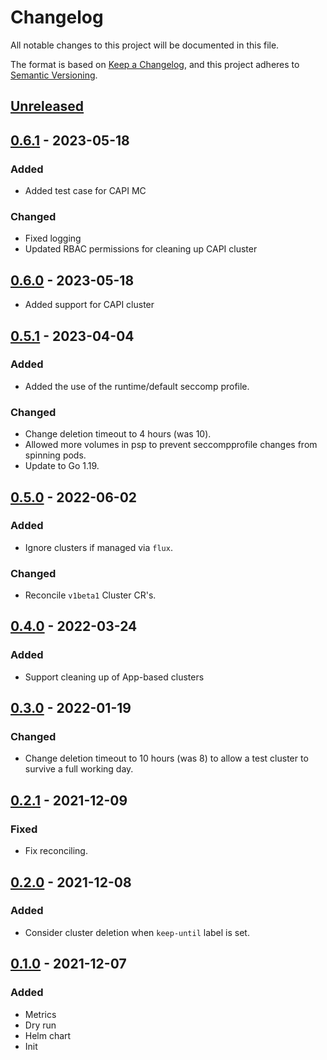 # Changelog

All notable changes to this project will be documented in this file.

The format is based on [Keep a Changelog](https://keepachangelog.com/en/1.0.0/),
and this project adheres to [Semantic Versioning](https://semver.org/spec/v2.0.0.html).



## [Unreleased]

## [0.6.1] - 2023-05-18
### Added
- Added test case for CAPI MC

### Changed
- Fixed logging
- Updated RBAC permissions for cleaning up CAPI cluster

## [0.6.0] - 2023-05-18
- Added support for CAPI cluster

## [0.5.1] - 2023-04-04

### Added

- Added the use of the runtime/default seccomp profile.

### Changed

- Change deletion timeout to 4 hours (was 10).
- Allowed more volumes in psp to prevent seccompprofile changes from spinning pods.
- Update to Go 1.19.

## [0.5.0] - 2022-06-02

### Added

- Ignore clusters if managed via `flux`.

### Changed

- Reconcile `v1beta1` Cluster CR's.

## [0.4.0] - 2022-03-24

### Added

- Support cleaning up of App-based clusters

## [0.3.0] - 2022-01-19

### Changed

- Change deletion timeout to 10 hours (was 8) to allow a test cluster to survive a full working day.

## [0.2.1] - 2021-12-09

### Fixed

- Fix reconciling.

## [0.2.0] - 2021-12-08

### Added

- Consider cluster deletion when `keep-until` label is set.

## [0.1.0] - 2021-12-07

### Added

- Metrics
- Dry run
- Helm chart
- Init



[Unreleased]: https://github.com/giantswarm/cluster-cleaner/compare/v0.6.1...HEAD
[0.6.1]: https://github.com/giantswarm/cluster-cleaner/compare/v0.6.0...v0.6.1
[0.6.0]: https://github.com/giantswarm/cluster-cleaner/compare/v0.5.1...v0.6.0
[0.5.1]: https://github.com/giantswarm/cluster-cleaner/compare/v0.5.0...v0.5.1
[0.5.0]: https://github.com/giantswarm/cluster-cleaner/compare/v0.4.0...v0.5.0
[0.4.0]: https://github.com/giantswarm/cluster-cleaner/compare/v0.3.0...v0.4.0
[0.3.0]: https://github.com/giantswarm/cluster-cleaner/compare/v0.2.1...v0.3.0
[0.2.1]: https://github.com/giantswarm/cluster-cleaner/compare/v0.2.0...v0.2.1
[0.2.0]: https://github.com/giantswarm/cluster-cleaner/compare/v0.1.0...v0.2.0
[0.1.0]: https://github.com/giantswarm/cluster-cleaner/releases/tag/v0.1.0
